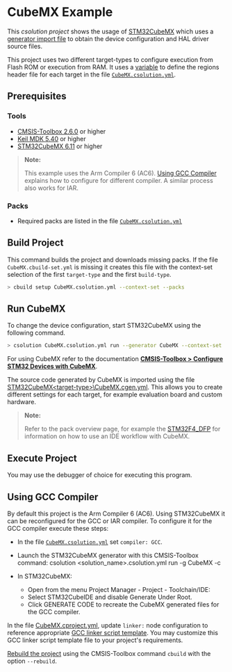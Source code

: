 # CubeMX Example

This *csolution project* shows the usage of [STM32CubeMX](https://www.st.com/en/development-tools/stm32cubemx.html) which uses a [generator import file](https://github.com/Open-CMSIS-Pack/cmsis-toolbox/blob/main/docs/YML-CBuild-Format.md#generator-import-file) to obtain the device configuration and HAL driver source files.

This project uses two different target-types to configure execution from Flash ROM or execution from RAM. It uses a [variable](https://github.com/Open-CMSIS-Pack/cmsis-toolbox/blob/main/docs/YML-Input-Format.md#variables) to define the regions header file for each target in the file [`CubeMX.csolution.yml`](./CubeMX.csolution.yml).

## Prerequisites

### Tools

- [CMSIS-Toolbox 2.6.0](https://github.com/Open-CMSIS-Pack/cmsis-toolbox/releases) or higher
- [Keil MDK 5.40](https://www2.keil.com/mdk5/) or higher
- [STM32CubeMX 6.11](https://www.st.com/en/development-tools/stm32cubemx.html) or higher

>**Note:**
>
> This example uses the Arm Compiler 6 (AC6). [Using GCC Compiler](#using-gcc-compiler) explains how to configure for different compiler. A similar process also works for IAR.

### Packs

- Required packs are listed in the file [`CubeMX.csolution.yml`](./CubeMX.csolution.yml)

## Build Project

This command builds the project and downloads missing packs. If the file `CubeMX.cbuild-set.yml` is missing it creates this file with the context-set selection of the first `target-type` and the first `build-type`.

```bash
> cbuild setup CubeMX.csolution.yml --context-set --packs
```

## Run CubeMX

To change the device configuration, start STM32CubeMX using the following command.

```bash
> csolution CubeMX.csolution.yml run --generator CubeMX --context-set
```

For using CubeMX refer to the documentation
[**CMSIS-Toolbox > Configure STM32 Devices with CubeMX**](https://github.com/Open-CMSIS-Pack/cmsis-toolbox/tree/main/docs/CubeMX.md).

The source code generated by CubeMX is imported using the file [STM32CubeMX\<target-type>\CubeMX.cgen.yml](./STM32CubeMX/MyBoard_ROM/CubeMX.cgen.yml). This allows you to create different settings for each target, for example evaluation board and custom hardware.

>**Note:**
>
> Refer to the pack overview page, for example the [STM32F4_DFP](https://www.keil.arm.com/packs/stm32f4xx_dfp-keil) for information on how to use an IDE workflow with CubeMX.

## Execute Project

You may use the debugger of choice for executing this program.

## Using GCC Compiler

By default this project is the Arm Compiler 6 (AC6). Using STM32CubeMX it can be reconfigured for the GCC or IAR compiler. To configure it for the GCC compiler execute these steps:

- In the file [`CubeMX.csolution.yml`](./CubeMX.csolution.yml) set `compiler: GCC`.

- Launch the STM32CubeMX generator with this CMSIS-Toolbox command: csolution <solution_name>.csolution.yml run -g CubeMX -c <context>

- In STM32CubeMX:
  - Open from the menu Project Manager - Project - Toolchain/IDE:
  - Select STM32CubeIDE and disable Generate Under Root.
  - Click GENERATE CODE to recreate the CubeMX generated files for the GCC compiler.

In the file [CubeMX.cproject.yml](./CubeMX.cproject.yml), update `linker:` node configuration to reference appropriate [GCC linker script template](https://github.com/Open-CMSIS-Pack/cmsis-toolbox/blob/main/docs/build-overview.md#linker-script-templates). You may customize this GCC linker script template file to your project's requirements.

[Rebuild the project](#build-project) using the CMSIS-Toolbox command `cbuild` with the option `--rebuild`.
